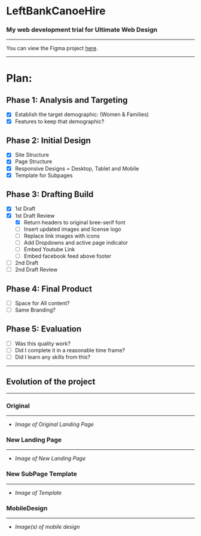 # LeftBankCanoeHire
### My web development trial for Ultimate Web Design

---

You can view the Figma project [here](https://www.figma.com/files/project/24930733/LeftBankCanoe).

---
# Plan:

## Phase 1: Analysis and Targeting

- [x] Establish the target demographic: (Women & Families)
- [x] Features to keep that demographic?

## Phase 2: Initial Design

- [x] Site Structure
- [x] Page Structure
- [x] Responsive Designs = Desktop, Tablet and Mobile
- [x] Template for Subpages

## Phase 3: Drafting Build

- [x] 1st Draft
- [x] 1st Draft Review
     - [x] Return headers to original bree-serif font
     - [ ] Insert updated images and license logo
     - [ ] Replace link images with icons
     - [ ] Add Dropdowns and active page indicator
     - [ ] Embed Youtube Link
     - [ ] Embed facebook feed above footer
- [ ] 2nd Draft
- [ ] 2nd Draft Review

## Phase 4: Final Product

- [ ] Space for All content?
- [ ] Same Branding?

## Phase 5: Evaluation

- [ ] Was this quality work?
- [ ] Did I complete it in a reasonable time frame?
- [ ] Did I learn any skills from this?

---

## Evolution of the project
---

### Original 
---
- *Image of Original Landing Page* 
### New Landing Page
---
- *Image of New Landing Page*
### New SubPage Template
---
- *Image of Template*
### MobileDesign
---
- *Image(s) of mobile design*
